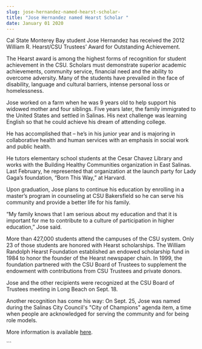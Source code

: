 ```yaml
---
slug: jose-hernandez-named-hearst-scholar-
title: "Jose Hernandez named Hearst Scholar "
date: January 01 2020
---
```


 
<p>
  Cal State Monterey Bay student Jose Hernandez has received the 2012 William R.
  Hearst/CSU Trustees’ Award for Outstanding Achievement.
</p>
<p>
  The Hearst award is among the highest forms of recognition for student
  achievement in the CSU. Scholars must demonstrate superior academic
  achievements, community service, financial need and the ability to overcome
  adversity. Many of the students have prevailed in the face of disability,
  language and cultural barriers, intense personal loss or homelessness.
</p>
<p>
  Jose worked on a farm when he was 9 years old to help support his widowed
  mother and four siblings. Five years later, the family immigrated to the
  United States and settled in Salinas. His next challenge was learning English
  so that he could achieve his dream of attending college.
</p>
<p>
  He has accomplished that – he’s in his junior year and is majoring in
  collaborative health and human services with an emphasis in social work and
  public health.
</p>
<p>
  He tutors elementary school students at the Cesar Chavez Library and works
  with the Building Healthy Communities organization in East Salinas. Last
  February, he represented that organization at the launch party for Lady Gaga’s
  foundation, “Born This Way,” at Harvard.
</p>
<p>
  Upon graduation, Jose plans to continue his education by enrolling in a
  master’s program in counseling at CSU Bakersfield so he can serve his
  community and provide a better life for his family.
</p>
<p>
  “My family knows that I am serious about my education and that it is important
  for me to contribute to a culture of participation in higher education,” Jose
  said.
</p>
<p>
  More than 427,000 students attend the campuses of the CSU system. Only 23 of
  those students are honored with Hearst scholarships. The William Randolph
  Hearst Foundation established an endowed scholarship fund in 1984 to honor the
  founder of the Hearst newspaper chain. In 1999, the foundation partnered with
  the CSU Board of Trustees to supplement the endowment with contributions from
  CSU Trustees and private donors.
</p>
<p>
  Jose and the other recipients were recognized at the CSU Board of Trustees
  meeting in Long Beach on Sept. 18.
</p>
<p>
  Another recognition has come his way: On Sept. 25, Jose was named during the
  Salinas City Council's "City of Champions" agenda item, a time when people are
  acknowledged for serving the community and for being role models.
</p>
<p>
  More information is available
  <a href="https://www.calstate.edu/foundation/hearst/">here</a>.
</p>
```
